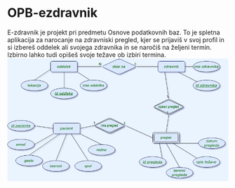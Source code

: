 # OPB-ezdravnik
E-zdravnik je projekt pri predmetu Osnove podatkovnih baz.
To je spletna aplikacija za narocanje na zdravniski pregled, kjer se prijaviš v svoj profil in si izbereš oddelek ali 
svojega zdravnika in se naročiš na željeni termin. Izbirno lahko tudi opišeš svoje težave ob izbiri termina.
![ER diagram](projekt_opb_zdravnik.png)
